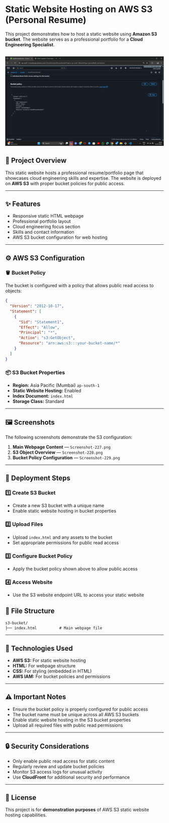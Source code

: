 # Static Website Hosting on AWS S3 (Personal Resume)

This project demonstrates how to host a static website using **Amazon S3 bucket**. The website serves as a professional portfolio for a **Cloud Engineering Specialist**.

![](/img/Screenshot%20(229).png)
---

## 📘 Project Overview

This static website hosts a professional resume/portfolio page that showcases cloud engineering skills and expertise. The website is deployed on **AWS S3** with proper bucket policies for public access.

---

## ✨ Features

- Responsive static HTML webpage  
- Professional portfolio layout  
- Cloud engineering focus section  
- Skills and contact information  
- AWS S3 bucket configuration for web hosting  

---

## ⚙️ AWS S3 Configuration

### 🪣 Bucket Policy

The bucket is configured with a policy that allows public read access to objects:

```json
{
  "Version": "2012-10-17",
  "Statement": [
    {
      "Sid": "Statement1",
      "Effect": "Allow",
      "Principal": "*",
      "Action": "s3:GetObject",
      "Resource": "arn:aws:s3:::your-bucket-name/*"
    }
  ]
}
```

### 📦 S3 Bucket Properties

- **Region:** Asia Pacific (Mumbai) `ap-south-1`  
- **Static Website Hosting:** Enabled  
- **Index Document:** `index.html`  
- **Storage Class:** Standard  

---

## 🖼️ Screenshots

The following screenshots demonstrate the S3 configuration:

1. **Main Webpage Content** — `Screenshot-227.png`  
2. **S3 Object Overview** — `Screenshot-228.png`  
3. **Bucket Policy Configuration** — `Screenshot-229.png`  

---

## 🚀 Deployment Steps

### 1️⃣ Create S3 Bucket
- Create a new S3 bucket with a unique name  
- Enable static website hosting in bucket properties  

### 2️⃣ Upload Files
- Upload `index.html` and any assets to the bucket  
- Set appropriate permissions for public read access  

### 3️⃣ Configure Bucket Policy
- Apply the bucket policy shown above to allow public access  

### 4️⃣ Access Website
- Use the S3 website endpoint URL to access your static website  

## 📂 File Structure

```
s3-bucket/
├── index.html          # Main webpage file
```

---

## 🧰 Technologies Used

- **AWS S3:** For static website hosting  
- **HTML:** For webpage structure  
- **CSS:** For styling (embedded in HTML)  
- **AWS IAM:** For bucket policies and permissions  

---

## ⚠️ Important Notes

- Ensure the bucket policy is properly configured for public access  
- The bucket name must be unique across all AWS S3 buckets  
- Enable static website hosting in the S3 bucket properties  
- Upload all required files with public read permissions  

---

## 🔒 Security Considerations

- Only enable public read access for static content  
- Regularly review and update bucket policies  
- Monitor S3 access logs for unusual activity  
- Use **CloudFront** for additional security and performance  

---

## 📄 License

This project is for **demonstration purposes** of AWS S3 static website hosting capabilities.
